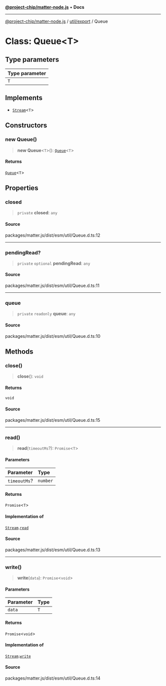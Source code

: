 [**@project-chip/matter-node.js**](../../../README.md) • **Docs**

***

[@project-chip/matter-node.js](../../../modules.md) / [util/export](../README.md) / Queue

# Class: Queue\<T\>

## Type parameters

| Type parameter |
| :------ |
| `T` |

## Implements

- [`Stream`](../interfaces/Stream.md)\<`T`\>

## Constructors

### new Queue()

> **new Queue**\<`T`\>(): [`Queue`](Queue.md)\<`T`\>

#### Returns

[`Queue`](Queue.md)\<`T`\>

## Properties

### closed

> `private` **closed**: `any`

#### Source

packages/matter.js/dist/esm/util/Queue.d.ts:12

***

### pendingRead?

> `private` `optional` **pendingRead**: `any`

#### Source

packages/matter.js/dist/esm/util/Queue.d.ts:11

***

### queue

> `private` `readonly` **queue**: `any`

#### Source

packages/matter.js/dist/esm/util/Queue.d.ts:10

## Methods

### close()

> **close**(): `void`

#### Returns

`void`

#### Source

packages/matter.js/dist/esm/util/Queue.d.ts:15

***

### read()

> **read**(`timeoutMs`?): `Promise`\<`T`\>

#### Parameters

| Parameter | Type |
| :------ | :------ |
| `timeoutMs`? | `number` |

#### Returns

`Promise`\<`T`\>

#### Implementation of

[`Stream`](../interfaces/Stream.md).[`read`](../interfaces/Stream.md#read)

#### Source

packages/matter.js/dist/esm/util/Queue.d.ts:13

***

### write()

> **write**(`data`): `Promise`\<`void`\>

#### Parameters

| Parameter | Type |
| :------ | :------ |
| `data` | `T` |

#### Returns

`Promise`\<`void`\>

#### Implementation of

[`Stream`](../interfaces/Stream.md).[`write`](../interfaces/Stream.md#write)

#### Source

packages/matter.js/dist/esm/util/Queue.d.ts:14
